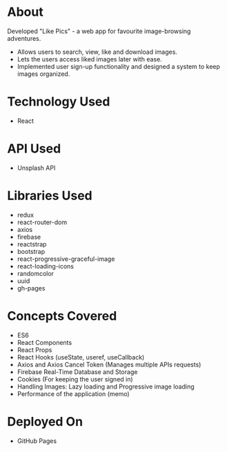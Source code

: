 # About
Developed "Like Pics" - a web app for favourite image-browsing adventures.
- Allows users to search, view, like and download images.
- Lets the users access liked images later with ease.
- Implemented user sign-up functionality and designed a system to keep images organized.

# Technology Used
- React

# API Used
- Unsplash API

# Libraries Used
- redux
- react-router-dom
- axios
- firebase
- reactstrap
- bootstrap
- react-progressive-graceful-image
- react-loading-icons
- randomcolor
- uuid
- gh-pages

# Concepts Covered
- ES6
- React Components
- React Props
- React Hooks (useState, useref, useCallback)
- Axios and Axios Cancel Token (Manages multiple APIs requests)
- Firebase Real-Time Database and Storage
- Cookies (For keeping the user signed in)
- Handling Images: Lazy loading and Progressive image loading
- Performance of the application (memo)

# Deployed On
- GitHub Pages

